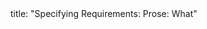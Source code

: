 <frontmatter>
title: "Specifying Requirements: Prose: What"
</frontmatter>

<include src="navbar.md" boilerplate />

<include src="unit-inPage-asFlat.md" boilerplate />